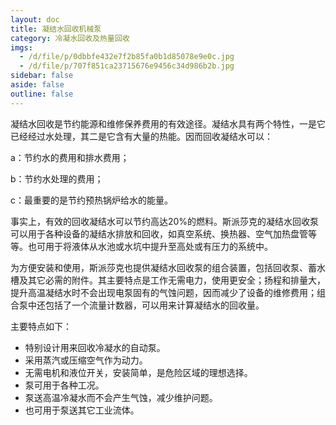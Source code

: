 ```yaml
---
layout: doc
title: 凝结水回收机械泵
category: 冷凝水回收及热量回收
imgs:
  - /d/file/p/0dbbfe432e7f2b85fa0b1d85078e9e0c.jpg
  - /d/file/p/707f851ca23715676e9456c34d986b2b.jpg
sidebar: false
aside: false
outline: false
---
```


凝结水回收是节约能源和维修保养费用的有效途径。凝结水具有两个特性，一是它已经经过水处理，其二是它含有大量的热能。因而回收凝结水可以：

a：节约水的费用和排水费用；

b：节约水处理的费用；

c：最重要的是节约预热锅炉给水的能量。

事实上，有效的回收凝结水可以节约高达20%的燃料。斯派莎克的凝结水回收泵可以用于各种设备的凝结水排放和回收，如真空系统、换热器、空气加热盘管等等。也可用于将液体从水池或水坑中提升至高处或有压力的系统中。

为方便安装和使用，斯派莎克也提供凝结水回收泵的组合装置，包括回收泵、蓄水槽及其它必需的附件。其主要特点是工作无需电力，使用更安全；扬程和排量大，提升高温凝结水时不会出现电泵固有的气蚀问题，因而减少了设备的维修费用；组合泵中还包括了一个流量计数器，可以用来计算凝结水的回收量。

主要特点如下：

- 特别设计用来回收冷凝水的自动泵。
- 采用蒸汽或压缩空气作为动力。
- 无需电机和液位开关，安装简单，是危险区域的理想选择。
- 泵可用于各种工况。
- 泵送高温冷凝水而不会产生气蚀，减少维护问题。
- 也可用于泵送其它工业流体。

<AllProducts category="冷凝水回收及热量回收" />
